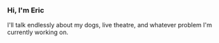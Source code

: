 ### Hi, I'm Eric

I'll talk endlessly about my dogs, live theatre, and whatever problem I'm currently working on.
